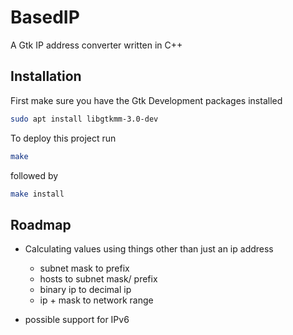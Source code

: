 
# BasedIP  

A Gtk IP address converter written in C++




## Installation 

First make sure you have the Gtk Development packages installed

```bash
sudo apt install libgtkmm-3.0-dev
```
To deploy this project run 

```bash
make
```
followed by 
```bash
make install
```


## Roadmap

- Calculating values using things other than just an ip address
    
    -  subnet mask to prefix
    - hosts to subnet mask/ prefix
    - binary ip to decimal ip
    - ip + mask to network range
- possible support for IPv6 
